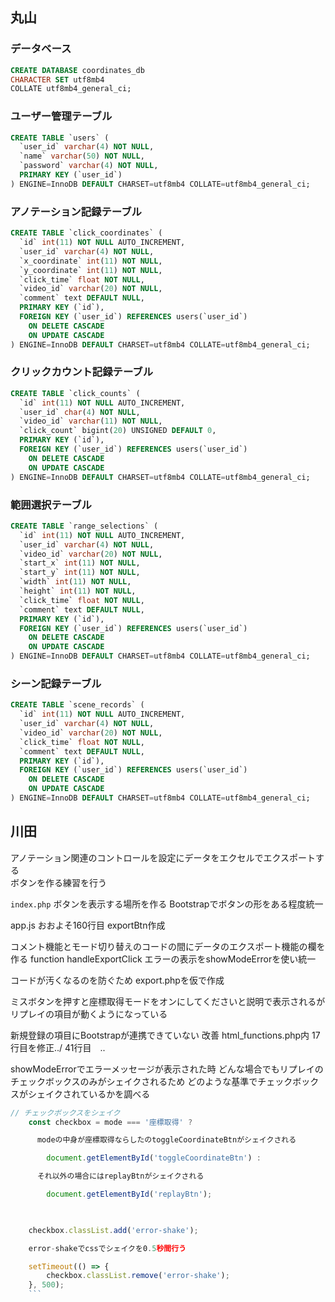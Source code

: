 ## 丸山

### データベース

```sql
CREATE DATABASE coordinates_db 
CHARACTER SET utf8mb4 
COLLATE utf8mb4_general_ci;
```


### ユーザー管理テーブル

```sql
CREATE TABLE `users` (
  `user_id` varchar(4) NOT NULL,
  `name` varchar(50) NOT NULL,
  `password` varchar(4) NOT NULL,
  PRIMARY KEY (`user_id`) 
) ENGINE=InnoDB DEFAULT CHARSET=utf8mb4 COLLATE=utf8mb4_general_ci;
```

### アノテーション記録テーブル

```sql
CREATE TABLE `click_coordinates` (
  `id` int(11) NOT NULL AUTO_INCREMENT,
  `user_id` varchar(4) NOT NULL,
  `x_coordinate` int(11) NOT NULL,
  `y_coordinate` int(11) NOT NULL,
  `click_time` float NOT NULL,
  `video_id` varchar(20) NOT NULL,
  `comment` text DEFAULT NULL,
  PRIMARY KEY (`id`), 
  FOREIGN KEY (`user_id`) REFERENCES users(`user_id`)
    ON DELETE CASCADE
    ON UPDATE CASCADE
) ENGINE=InnoDB DEFAULT CHARSET=utf8mb4 COLLATE=utf8mb4_general_ci;
```

### クリックカウント記録テーブル

```sql
CREATE TABLE `click_counts` (
  `id` int(11) NOT NULL AUTO_INCREMENT,
  `user_id` char(4) NOT NULL,
  `video_id` varchar(11) NOT NULL,
  `click_count` bigint(20) UNSIGNED DEFAULT 0,
  PRIMARY KEY (`id`),
  FOREIGN KEY (`user_id`) REFERENCES users(`user_id`)
    ON DELETE CASCADE
    ON UPDATE CASCADE
) ENGINE=InnoDB DEFAULT CHARSET=utf8mb4 COLLATE=utf8mb4_general_ci;
```

### 範囲選択テーブル

```sql
CREATE TABLE `range_selections` (
  `id` int(11) NOT NULL AUTO_INCREMENT,
  `user_id` varchar(4) NOT NULL,
  `video_id` varchar(20) NOT NULL,
  `start_x` int(11) NOT NULL,
  `start_y` int(11) NOT NULL,
  `width` int(11) NOT NULL,
  `height` int(11) NOT NULL,
  `click_time` float NOT NULL,
  `comment` text DEFAULT NULL,
  PRIMARY KEY (`id`),
  FOREIGN KEY (`user_id`) REFERENCES users(`user_id`) 
    ON DELETE CASCADE
    ON UPDATE CASCADE
) ENGINE=InnoDB DEFAULT CHARSET=utf8mb4 COLLATE=utf8mb4_general_ci;
```


### シーン記録テーブル

```sql
CREATE TABLE `scene_records` (
  `id` int(11) NOT NULL AUTO_INCREMENT,
  `user_id` varchar(4) NOT NULL,
  `video_id` varchar(20) NOT NULL,
  `click_time` float NOT NULL,
  `comment` text DEFAULT NULL,
  PRIMARY KEY (`id`),
  FOREIGN KEY (`user_id`) REFERENCES users(`user_id`)
    ON DELETE CASCADE
    ON UPDATE CASCADE
) ENGINE=InnoDB DEFAULT CHARSET=utf8mb4 COLLATE=utf8mb4_general_ci;
```




## 川田

アノテーション関連のコントロールを設定にデータをエクセルでエクスポートする<br>ボタンを作る練習を行う

`index.php`
ボタンを表示する場所を作る
Bootstrapでボタンの形をある程度統一

app.js
おおよそ160行目
exportBtn作成

コメント機能とモード切り替えのコードの間にデータのエクスポート機能の欄を作る
function handleExportClick
エラーの表示をshowModeErrorを使い統一

コードが汚くなるのを防ぐため
export.phpを仮で作成

ミスボタンを押すと座標取得モードをオンにしてくださいと説明で表示されるが
リプレイの項目が動くようになっている

新規登録の項目にBootstrapが連携できていない
改善
html_functions.php内
17行目を修正../
41行目　..

showModeErrorでエラーメッセージが表示された時
どんな場合でもリプレイのチェックボックスのみがシェイクされるため
どのような基準でチェックボックスがシェイクされているかを調べる

```javascript
// チェックボックスをシェイク
    const checkbox = mode === '座標取得' ? 

      modeの中身が座標取得ならしたのtoggleCoordinateBtnがシェイクされる

        document.getElementById('toggleCoordinateBtn') : 

      それ以外の場合にはreplayBtnがシェイクされる

        document.getElementById('replayBtn');


    
    checkbox.classList.add('error-shake');

    error-shakeでcssでシェイクを0.5秒間行う

    setTimeout(() => {
        checkbox.classList.remove('error-shake');
    }, 500);
    ```